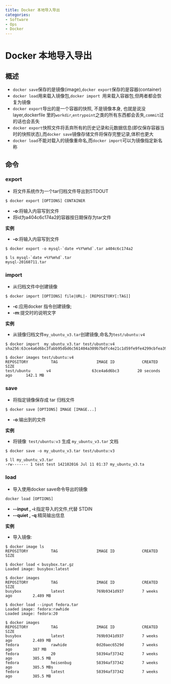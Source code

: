 ```yaml
---
title: Docker 本地导入导出
categories:
- Software
- Ops
- Docker
---
```

# Docker 本地导入导出

## 概述

- `docker save`保存的是镜像(image),`docker export`保存的是容器(container)
- `docker load`用来载入镜像包,`docker import `用来载入容器包,但两者都会恢复为镜像
- `docker export`导出的是一个容器的快照, 不是镜像本身, 也就是说没 layer,dockerfile 里的`workdir`,`entrypoint`之类的所有东西都会丢失,`commit`过的话也会丢失
- `docker export`快照文件将丢弃所有的历史记录和元数据信息(即仅保存容器当时的快照状态),而`docker save`镜像存储文件将保存完整记录,体积也更大
- `docker load`不能对载入的镜像重命名,而`docker import`可以为镜像指定新名称

## 命令

### export

- 将文件系统作为一个tar归档文件导出到STDOUT

```shell
$ docker export [OPTIONS] CONTAINER
```

- **-o**:将输入内容写到文件
- 将id为a404c6c174a2的容器按日期保存为tar文件

**实例**

- **-o**:将输入内容写到文件

```shell
$ docker export -o mysql-`date +%Y%m%d`.tar a404c6c174a2

$ ls mysql-`date +%Y%m%d`.tar
mysql-20160711.tar
```

### import

- 从归档文件中创建镜像

```shell
$ docker import [OPTIONS] file|URL|- [REPOSITORY[:TAG]]
```

- **-c**:应用docker 指令创建镜像;
- **-m**:提交时的说明文字

**实例**

- 从镜像归档文件`my_ubuntu_v3.tar`创建镜像,命名为`test/ubuntu:v4`

```shell
$ docker import  my_ubuntu_v3.tar test/ubuntu:v4
sha256:63ce4a6d6bc3fabb95dbd6c561404a309b7bdfc4e21c1d59fe9fe4299cbfea39

$ docker images test/ubuntu:v4
REPOSITORY          TAG                 IMAGE ID            CREATED             SIZE
test/ubuntu       v4                  63ce4a6d6bc3        20 seconds ago      142.1 MB
```

### save

* 将指定镜像保存成 tar 归档文件

```shell
$ docker save [OPTIONS] IMAGE [IMAGE...]
```

- **-o**:输出到的文件

**实例**

- 将镜像` test/ubuntu:v3` 生成 `my_ubuntu_v3.tar` 文档

```shell
$ docker save -o my_ubuntu_v3.tar test/ubuntu:v3

$ ll my_ubuntu_v3.tar
-rw------- 1 test test 142102016 Jul 11 01:37 my_ubuntu_v3.ta
```

### load

- 导入使用docker save命令导出的镜像

```shell
docker load [OPTIONS]
```

- **--input , -i**:指定导入的文件,代替 STDIN
- **--quiet , -q**:精简输出信息

**实例**

- 导入镜像:

```shell
$ docker image ls
REPOSITORY          TAG                 IMAGE ID            CREATED             SIZE

$ docker load < busybox.tar.gz
Loaded image: busybox:latest

$ docker images
REPOSITORY          TAG                 IMAGE ID            CREATED             SIZE
busybox             latest              769b9341d937        7 weeks ago         2.489 MB

$ docker load --input fedora.tar
Loaded image: fedora:rawhide
Loaded image: fedora:20

$ docker images
REPOSITORY          TAG                 IMAGE ID            CREATED             SIZE
busybox             latest              769b9341d937        7 weeks ago         2.489 MB
fedora              rawhide             0d20aec6529d        7 weeks ago         387 MB
fedora              20                  58394af37342        7 weeks ago         385.5 MB
fedora              heisenbug           58394af37342        7 weeks ago         385.5 MBs
fedora              latest              58394af37342        7 weeks ago         385.5 MB
```